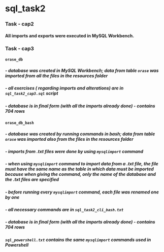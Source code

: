 # sql_task2

### Task - cap2
#### All imports and exports were executed in MySQL Workbench.

### Task - cap3
#### `orase_db` 
##### - database was created in MySQL Workbench; data from table `orase` was imported from all the files in the resources folder
##### - all exercises ( regarding imports and alterations) are in `sql_task2_cap3.sql` script
##### - database is in final form (with all the imports already done) - contains 704 rows

#### `orase_db_bash` 
##### - database was created by running commands in bash; data from table `orase` was imported also from the files in the resources folder
##### - imports from .txt files were done by using `mysqlimport` command
##### - when using `mysqlimport` command to import data from a .txt file, the file must have the same name as the table in which data must be imported because when giving the command, only the name of the database and the .txt files are specified
##### - before running every `mysqlimport` command, each file was renamed one by one 
##### - all necessary commands are in `sql_task2_cli_bash.txt`
##### - database is in final form (with all the imports already done) - contains 704 rows

##### `sql_powershell.txt` contains the same `mysqlimport` commands used in Powershell
